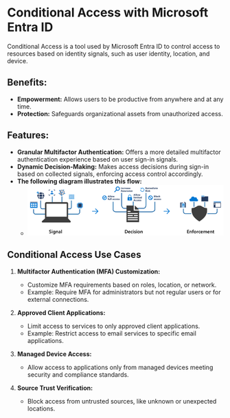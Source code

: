 # Conditional Access with Microsoft Entra ID

Conditional Access is a tool used by Microsoft Entra ID to control access to resources based on identity signals, such as user identity, location, and device.

## Benefits:
- **Empowerment:** Allows users to be productive from anywhere and at any time.
- **Protection:** Safeguards organizational assets from unauthorized access.

## Features:
- **Granular Multifactor Authentication:** Offers a more detailed multifactor authentication experience based on user sign-in signals.
- **Dynamic Decision-Making:** Makes access decisions during sign-in based on collected signals, enforcing access control accordingly.
- **The following diagram illustrates this flow:**
  - ![Diagram showing the conditional access flow of a signal leading to a decision, leading to enforcement.](image-2.png)


## Conditional Access Use Cases

1. **Multifactor Authentication (MFA) Customization:**
   - Customize MFA requirements based on roles, location, or network.
   - Example: Require MFA for administrators but not regular users or for external connections.

2. **Approved Client Applications:**
   - Limit access to services to only approved client applications.
   - Example: Restrict access to email services to specific email applications.

3. **Managed Device Access:**
   - Allow access to applications only from managed devices meeting security and compliance standards.

4. **Source Trust Verification:**
   - Block access from untrusted sources, like unknown or unexpected locations.


